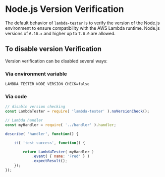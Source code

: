 # Node.js Version Verification

The default behavior of `lambda-tester` is to verify the version of the Node.js environment to ensure compatibility with the AWS Lambda
runtime. Node.js versions of `6.10.x` and higher up to `7.0.0` are allowed.

## To disable version Verification

Version verification can be disabled several ways:

### Via environment variable

```
LAMBDA_TESTER_NODE_VERSION_CHECK=false
```

### Via code

```js
// disable version checking
const LambdaTester = require( 'lambda-tester' ).noVersionCheck();

// Lambda handler
const myHandler = require( '../handler' ).handler;

describe( 'handler', function() {

	it( 'test success', function() {

		return LambdaTester( myHandler )
			.event( { name: 'Fred' } )
			.expectResult();
	});
});
```

